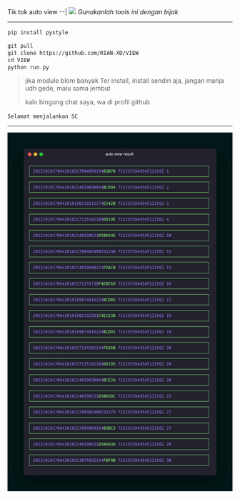 Tik tok auto view
--|
![](https://images.squarespace-cdn.com/content/v1/589eb677e3df28dd5f0d5876/1571567768802-1UHHUJKTCEC0BA6PPJUX/tiktok.gif?format=1000w)
_Gunakanlah tools ini dengan bijak_
____

````
pip install pystyle
````
````
git pull
git clone https://github.com/RIAN-XD/VIEW
cd VIEW
python run.py
````
> jika module blom banyak Ter install, install sendiri aja, jangan manja udh gede, malu sama jembut
>
> kalo bingung chat saya, wa di profil github

``
Selamat menjalankan SC 
``

____
![](https://github.com/RIAN-XD/VIEW/blob/cf06b3ec986cd874aad74e4545078b33e03c7e1e/carbon%20(1).png)
